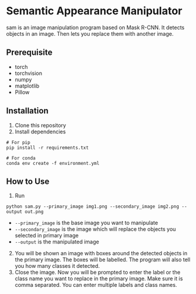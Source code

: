 # Semantic Appearance Manipulator

sam is an image manipulation program based on Mask R-CNN. It detects objects in an image. Then lets you replace them with another image.

## Prerequisite

- torch
- torchvision
- numpy
- matplotlib
- Pillow

## Installation

1. Clone this repository
2. Install dependencies
```
# For pip
pip install -r requirements.txt

# For conda
conda env create -f environment.yml
```

## How to Use

1. Run
```
python sam.py --primary_image img1.png --secondary_image img2.png --output out.png
```
- `--primary_image` is the base image you want to manipulate
- `--secondary_image` is the image which will replace the objects you selected in primary image
- `--output` is the manipulated image
2. You will be shown an image with boxes around the detected objects in the primary image. The boxes will be labelled. The program will also tell you how many classes it detected.
3. Close the image. Now you will be prompted to enter the label or the class name you want to replace in the primary image. Make sure it is comma separated. You can enter multiple labels and class names.
